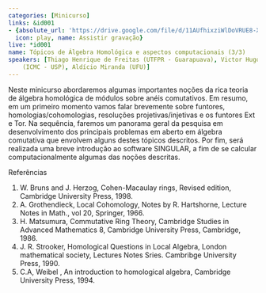```yaml
---
categories: [Minicurso]
links: &id001
- {absolute_url: 'https://drive.google.com/file/d/11AUfhixziWlDoVRUE8-X1pIO2wlZxtis/view?usp=sharing',
  icon: play, name: Assistir gravação}
live: *id001
name: Tópicos de Álgebra Homológica e aspectos computacionais (3/3)
speakers: [Thiago Henrique de Freitas (UTFPR - Guarapuava), Victor Hugo Jorge Pérez
    (ICMC - USP), Aldício Miranda (UFU)]
---
```


Neste minicurso abordaremos algumas importantes noções da rica teoria de álgebra homológica de módulos sobre anéis comutativos. Em resumo, em um primeiro momento vamos falar brevemente sobre funtores, homologias/cohomologias, resoluções projetivas/injetivas e os funtores Ext e Tor. Na sequência, faremos um panorama geral da pesquisa em desenvolvimento dos principais problemas em aberto em álgebra comutativa que envolvem alguns destes tópicos descritos. Por fim, será realizada uma breve introdução ao software SINGULAR, a fim de se calcular computacionalmente algumas das noções descritas.

  Referências
   1. W. Bruns and J. Herzog, Cohen-Macaulay rings, Revised edition, Cambridge University Press, 1998.
   2. A. Grothendieck, Local Cohomology, Notes by R. Hartshorne, Lecture Notes in Math., vol 20, Springer, 1966.
   3. H. Matsumura, Commutative Ring Theory, Cambridge Studies in Advanced Mathematics 8, Cambridge University Press, Cambridge, 1986.
   4. J. R. Strooker, Homological Questions in Local Algebra, London mathematical society, Lectures Notes Sries. Cambribge University Press, 1990.
   5. C.A, Weibel , An introduction to homological algebra, Cambridge University Press, 1994.